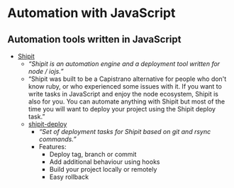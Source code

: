 # Automation with JavaScript

## Automation tools written in JavaScript

- [Shipit](https://github.com/shipitjs/shipit)
  - _“Shipit is an automation engine and a deployment tool written for node / iojs.”_
  - “Shipit was built to be a Capistrano alternative for people who don't know ruby, or who experienced some issues with it. If you want to write tasks in JavaScript and enjoy the node ecosystem, Shipit is also for you. You can automate anything with Shipit but most of the time you will want to deploy your project using the Shipit deploy task.”
  - [shipit-deploy](https://github.com/shipitjs/shipit-deploy)
    - _“Set of deployment tasks for Shipit based on git and rsync commands.”_
    - Features:
      - Deploy tag, branch or commit
      - Add additional behaviour using hooks
      - Build your project locally or remotely
      - Easy rollback

